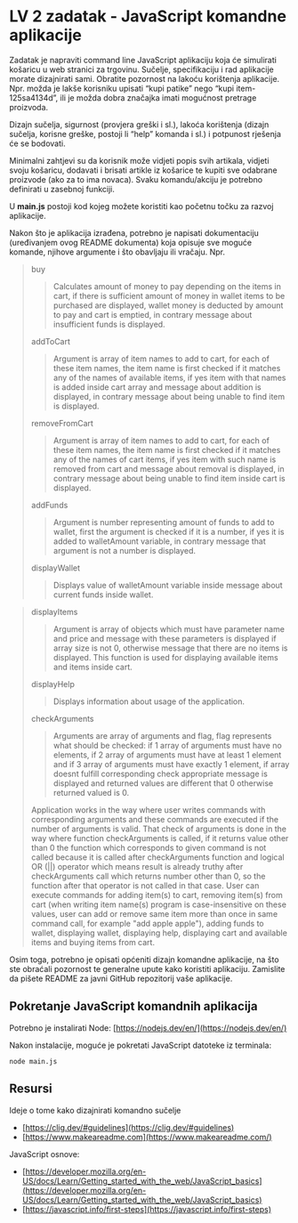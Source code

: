 # LV 2 zadatak - JavaScript komandne aplikacije

Zadatak je napraviti command line JavaScript aplikaciju koja će simulirati košaricu u web stranici za trgovinu. Sučelje, specifikaciju i rad aplikacije morate dizajnirati sami. Obratite pozornost na lakoću korištenja aplikacije. Npr. možda je lakše korisniku upisati “kupi patike” nego “kupi item-125sa4134d”, ili je možda dobra značajka imati mogućnost pretrage proizvoda. 

Dizajn sučelja, sigurnost (provjera greški i sl.), lakoća korištenja (dizajn sučelja, korisne greške, postoji li “help” komanda i sl.) i potpunost rješenja će se bodovati.

Minimalni zahtjevi su da korisnik može vidjeti popis svih artikala, vidjeti svoju košaricu, dodavati i brisati artikle iz košarice te kupiti sve odabrane proizvode (ako za to ima novaca). Svaku komandu/akciju je potrebno definirati u zasebnoj funkciji.

U **main.js** postoji kod kojeg možete koristiti kao početnu točku za razvoj aplikacije.

Nakon što je aplikacija izrađena, potrebno je napisati dokumentaciju (uređivanjem ovog README dokumenta) koja opisuje sve moguće komande, njihove argumente i što obavljaju ili vračaju. Npr.

> buy 
> > Calculates amount of money to pay depending on the items in cart, if there is sufficient amount of money in wallet items to be purchased are displayed, wallet money is deducted by
> > amount to pay and cart is emptied, in contrary message about insufficient funds is displayed.
>
> addToCart 
> > Argument is array of item names to add to cart, for each of these item names, the item name is first checked if it matches any of the names of available items, if yes item with
> > that names is added inside cart array and message about addition is displayed, in contrary message about being unable to find item is displayed.
>
> removeFromCart 
> > Argument is array of item names to add to cart, for each of these item names, the item name is first checked if it matches any of the names of cart items, if yes item with such 
> > name is removed from cart and message about removal is displayed, in contrary message about being unable to find item inside cart is displayed.
>
> addFunds 
> > Argument is number representing amount of funds to add to wallet, first the argument is checked if it is a number, if yes it is added to walletAmount variable,
> > in contrary message that argument is not a number is displayed.
>
> displayWallet 
> > Displays value of walletAmount variable inside message about current funds inside wallet.

> displayItems 
> > Argument is array of objects which must have parameter name and price and message with these parameters is displayed if array size is not 0, otherwise message that there are 
> > no items is displayed. This function is used for displaying available items and items inside cart.
>
> displayHelp 
> > Displays information about usage of the application.
>
> checkArguments 
> > Arguments are array of arguments and flag, flag represents what should be checked: if 1 array of arguments must have no elements, if 2 array of arguments must have at least 1 element 
> > and if 3 array of arguments must have exactly 1 element, if array doesnt fulfill corresponding check appropriate message is displayed and returned values are different that 0 
> > otherwise returned valued is 0.
>
> Application works in the way where user writes commands with corresponding arguments and these commands are executed if the number of arguments is valid. That check of arguments 
> is done in the way where function checkArguments is called, if it returns value other than 0 the function which corresponds to given command is not called because it is called after
> checkArguments function and logical OR (||) operator which means result is already truthy after checkArguments call which returns number other than 0, so the 
> function after that operator is not called in that case. User can execute commands for adding item(s) to cart, removing item(s) from cart (when writing item name(s) program is 
> case-insensitive on these values, user can add or remove same item more than once in same command call, for example "add apple apple"), adding funds to wallet, displaying wallet, 
> displaying help, displaying cart and available items and buying items from cart.

Osim toga, potrebno je opisati općeniti dizajn komandne aplikacije, na što ste obraćali pozornost te generalne upute kako koristiti aplikaciju. Zamislite da pišete README za javni GitHub repozitorij vaše aplikacije.

## Pokretanje JavaScript komandnih aplikacija

Potrebno je instalirati Node: [https://nodejs.dev/en/](https://nodejs.dev/en/)

Nakon instalacije, moguće je pokretati JavaScript datoteke iz terminala:

```shell
node main.js
```

## Resursi

Ideje o tome kako dizajnirati komandno sučelje

- [https://clig.dev/#guidelines](https://clig.dev/#guidelines)
- [https://www.makeareadme.com](https://www.makeareadme.com/)

JavaScript osnove:

- [https://developer.mozilla.org/en-US/docs/Learn/Getting_started_with_the_web/JavaScript_basics](https://developer.mozilla.org/en-US/docs/Learn/Getting_started_with_the_web/JavaScript_basics)
- [https://javascript.info/first-steps](https://javascript.info/first-steps)
